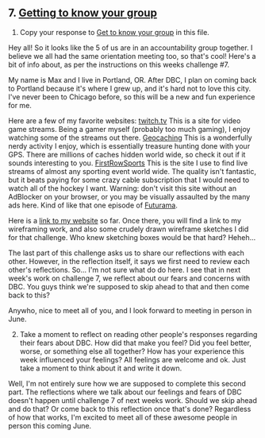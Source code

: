 ## 7. [Getting to know your group](7_get_to_know_your_group/readme.md)

1. Copy your response to <a href="https://github.com/Devbootcamp/phase_0_unit_1/tree/master/week_1/6_Get_to_know_your_group" target="_blank"> Get to know your group</a> in this file.

Hey all!
So it looks like the 5 of us are in an accountability group together. I believe we all had the same orientation meeting too, so that's cool! Here's a bit of info about, as per the instructions on this weeks challenge #7.

My name is Max and I live in Portland, OR. After DBC, I plan on coming back to Portland because it's where I grew up, and it's hard not to love this city. I've never been to Chicago before, so this will be a new and fun experience for me.

Here are a few of my favorite websites:
<a href="http://www.twitch.tv" target="_blank">twitch.tv</a> This is a site for video game streams. Being a gamer myself (probably too much gaming), I enjoy watching some of the streams out there.
<a href="http://www.geocaching.com" target="_blank">Geocaching</a> This is a wonderfully nerdy activity I enjoy, which is essentially treasure hunting done with your GPS. There are millions of caches hidden world wide, so check it out if it sounds interesting to you.
<a href="http://www.thefirstrow.eu/" target="_blank">FirstRowSports</a> This is the site I use to find live streams of almost any sporting event world wide. The quality isn't fantastic, but it beats paying for some crazy cable subscription that I would need to watch all of the hockey I want. Warning: don't visit this site without an AdBlocker on your browser, or you may be visually assaulted by the many ads here. Kind of like that one episode of <a href="http://en.wikipedia.org/wiki/A_Bicyclops_Built_for_Two#Plot" target="_blank">Futurama</a>.

Here is a <a href="http://mvdiener.github.io/" target="_blank">link to my website</a> so far. Once there, you will find a link to my wireframing work, and also some crudely drawn wireframe sketches I did for that challenge. Who knew sketching boxes would be that hard? Heheh...

The last part of this challenge asks us to share our reflections with each other. However, in the reflection itself, it says we first need to review each other's reflections. So... I'm not sure what do do here. I see that in next week's work on challenge 7, we reflect about our fears and concerns with DBC. You guys think we're supposed to skip ahead to that and then come back to this?

Anywho, nice to meet all of you, and I look forward to meeting in person in June.

2. Take a moment to reflect on reading other people's responses regarding their fears about DBC. How did that make you feel? Did you feel better, worse, or something else all together? How has your experience this week influenced your feelings? All feelings are welcome and ok. Just take a moment to think about it and write it down. 

Well, I'm not entirely sure how we are supposed to complete this second part. The reflections where we talk about our feelings and fears of DBC doesn't happen until challenge 7 of next weeks work. Should we skip ahead and do that? Or come back to this reflection once that's done? Regardless of how that works, I'm excited to meet all of these awesome people in person this coming June.

